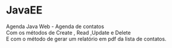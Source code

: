 # JavaEE
Agenda 
Java Web - Agenda de contatos<br>
Com os métodos de Create , Read ,Update e Delete<br>
E com o método de gerar um relatório em pdf da lista de contatos.<br>
